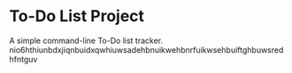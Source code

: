 # To-Do List Project
A simple command-line To-Do list tracker.
nio6hthiunbdxjiqnbuidxqwhiuwsadehbnuikwehbnrfuikwsehbuiftghbuwsredhfntguv

